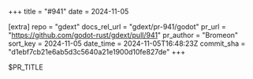 +++
title = "#941"
date = 2024-11-05

[extra]
repo = "gdext"
docs_rel_url = "gdext/pr-941/godot"
pr_url = "https://github.com/godot-rust/gdext/pull/941"
pr_author = "Bromeon"
sort_key = 2024-11-05
date_time = 2024-11-05T16:48:23Z
commit_sha = "d1ebf7cb21e6ab5d3c5640a21e1900d10fe827de"
+++

$PR_TITLE
